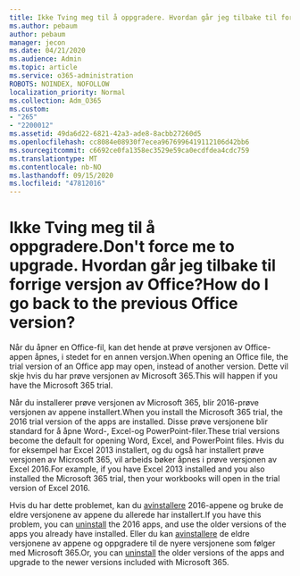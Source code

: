 ```yaml
---
title: Ikke Tving meg til å oppgradere. Hvordan går jeg tilbake til forrige versjon av Office?
ms.author: pebaum
author: pebaum
manager: jecon
ms.date: 04/21/2020
ms.audience: Admin
ms.topic: article
ms.service: o365-administration
ROBOTS: NOINDEX, NOFOLLOW
localization_priority: Normal
ms.collection: Adm_O365
ms.custom:
- "265"
- "2200012"
ms.assetid: 49da6d22-6821-42a3-ade8-8acbb27260d5
ms.openlocfilehash: cc8084e08930f7ecea9676996419112106d42bb6
ms.sourcegitcommit: c6692ce0fa1358ec3529e59ca0ecdfdea4cdc759
ms.translationtype: MT
ms.contentlocale: nb-NO
ms.lasthandoff: 09/15/2020
ms.locfileid: "47812016"
---
```

# <a name="dont-force-me-to-upgrade-how-do-i-go-back-to-the-previous-office-version"></a><span data-ttu-id="633d9-103">Ikke Tving meg til å oppgradere.</span><span class="sxs-lookup"><span data-stu-id="633d9-103">Don't force me to upgrade.</span></span> <span data-ttu-id="633d9-104">Hvordan går jeg tilbake til forrige versjon av Office?</span><span class="sxs-lookup"><span data-stu-id="633d9-104">How do I go back to the previous Office version?</span></span>

<span data-ttu-id="633d9-105">Når du åpner en Office-fil, kan det hende at prøve versjonen av Office-appen åpnes, i stedet for en annen versjon.</span><span class="sxs-lookup"><span data-stu-id="633d9-105">When opening an Office file, the trial version of an Office app may open, instead of another version.</span></span> <span data-ttu-id="633d9-106">Dette vil skje hvis du har prøve versjonen av Microsoft 365.</span><span class="sxs-lookup"><span data-stu-id="633d9-106">This will happen if you have the Microsoft 365 trial.</span></span>
  
<span data-ttu-id="633d9-107">Når du installerer prøve versjonen av Microsoft 365, blir 2016-prøve versjonen av appene installert.</span><span class="sxs-lookup"><span data-stu-id="633d9-107">When you install the Microsoft 365 trial, the 2016 trial version of the apps are installed.</span></span> <span data-ttu-id="633d9-108">Disse prøve versjonene blir standard for å åpne Word-, Excel-og PowerPoint-filer.</span><span class="sxs-lookup"><span data-stu-id="633d9-108">These trial versions become the default for opening Word, Excel, and PowerPoint files.</span></span> <span data-ttu-id="633d9-109">Hvis du for eksempel har Excel 2013 installert, og du også har installert prøve versjonen av Microsoft 365, vil arbeids bøker åpnes i prøve versjonen av Excel 2016.</span><span class="sxs-lookup"><span data-stu-id="633d9-109">For example, if you have Excel 2013 installed and you also installed the Microsoft 365 trial, then your workbooks will open in the trial version of Excel 2016.</span></span>
  
<span data-ttu-id="633d9-110">Hvis du har dette problemet, kan du [avinstallere](https://support.office.com/article/9dd49b83-264a-477a-8fcc-2fdf5dbf61d8.aspx) 2016-appene og bruke de eldre versjonene av appene du allerede har installert.</span><span class="sxs-lookup"><span data-stu-id="633d9-110">If you have this problem, you can [uninstall](https://support.office.com/article/9dd49b83-264a-477a-8fcc-2fdf5dbf61d8.aspx) the 2016 apps, and use the older versions of the apps you already have installed.</span></span> <span data-ttu-id="633d9-111">Eller du kan [avinstallere](https://support.office.com/article/9dd49b83-264a-477a-8fcc-2fdf5dbf61d8.aspx) de eldre versjonene av appene og oppgradere til de nyere versjonene som følger med Microsoft 365.</span><span class="sxs-lookup"><span data-stu-id="633d9-111">Or, you can [uninstall](https://support.office.com/article/9dd49b83-264a-477a-8fcc-2fdf5dbf61d8.aspx) the older versions of the apps and upgrade to the newer versions included with Microsoft 365.</span></span>
